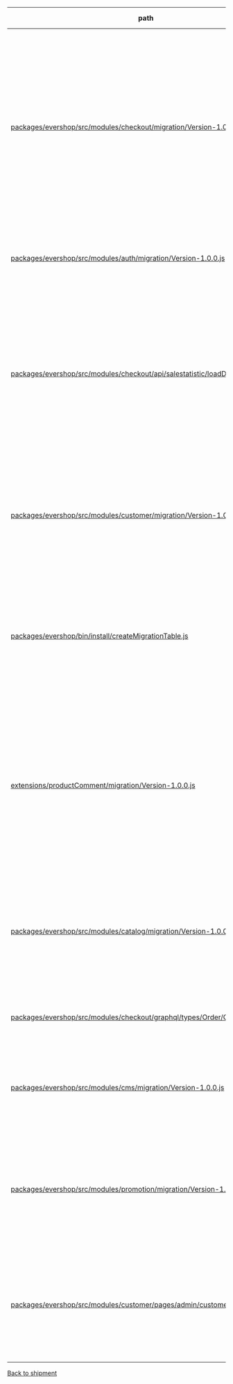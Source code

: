 | path | summary | is relevant |
| --- | --- | --- |
| [packages/evershop/src/modules/checkout/migration/Version-1.0.0.js](https://github.com/evershopcommerce/evershop/blob/4f1f4947f95e03b9cf64486a42b1669d484cba61/packages/evershop/src/modules/checkout/migration/Version-1.0.0.js) | <br><br>テーブルshipmentのカラムcreated_atは、新しい出荷が作成されたときに自動的にタイムスタンプが挿入されます。また、このカラムは、出荷が更新されたときにも自動的に更新されます。これにより、出荷の作成日時と更新日時が記録され、必要に応じて追跡できるようになります。 | True |
| [packages/evershop/src/modules/auth/migration/Version-1.0.0.js](https://github.com/evershopcommerce/evershop/blob/4f1f4947f95e03b9cf64486a42b1669d484cba61/packages/evershop/src/modules/auth/migration/Version-1.0.0.js) | このコードには、テーブルshipmentが含まれていないため、カラムcreated_atは使用されていません。 | False |
| [packages/evershop/src/modules/checkout/api/salestatistic/loadData.js](https://github.com/evershopcommerce/evershop/blob/bc7ee43cdadfb8a00e896c8f753da75938507854/packages/evershop/src/modules/checkout/api/salestatistic/loadData.js) | <br><br>このコードの中では、テーブルshipmentのカラムcreated_atは使用されていません。代わりに、テーブルorderのカラムcreated_atが使用されています。具体的には、各期間の開始日時と終了日時を計算するために使用されています。 | False |
| [packages/evershop/src/modules/customer/migration/Version-1.0.0.js](https://github.com/evershopcommerce/evershop/blob/4f1f4947f95e03b9cf64486a42b1669d484cba61/packages/evershop/src/modules/customer/migration/Version-1.0.0.js) | このコードにはテーブルshipmentが含まれておらず、カラムcreated_atも使用されていません。したがって、このコードの中でテーブルshipmentのカラムcreated_atは使用されていません。 | False |
| [packages/evershop/bin/install/createMigrationTable.js](https://github.com/evershopcommerce/evershop/blob/0e00f5a5fda1ecd14d16ff1143f53f5befbfe32b/packages/evershop/bin/install/createMigrationTable.js) | <br><br>このコードの中では、テーブルshipmentのカラムcreated_atは使用されていません。代わりに、migrationテーブルのカラムcreated_atが使用されています。 | False |
| [extensions/productComment/migration/Version-1.0.0.js](https://github.com/evershopcommerce/evershop/blob/4d620e55db5fe1ba1ecc21112381198aaf40bbf0/extensions/productComment/migration/Version-1.0.0.js) | <br><br>このコードの中では、テーブルshipmentのカラムcreated_atは使用されていません。代わりに、テーブルproduct_commentのカラムcreated_atが使用されています。このカラムは、コメントが作成された日時を示すために使用されます。 | False |
| [packages/evershop/src/modules/catalog/migration/Version-1.0.0.js](https://github.com/evershopcommerce/evershop/blob/4f1f4947f95e03b9cf64486a42b1669d484cba61/packages/evershop/src/modules/catalog/migration/Version-1.0.0.js) | このコードには、テーブルshipmentやカラムcreated_atに関する記述はありません。したがって、このコードの中でテーブルshipmentのカラムcreated_atは使用されていません。 | False |
| [packages/evershop/src/modules/checkout/graphql/types/Order/Order.resolvers.js](https://github.com/evershopcommerce/evershop/blob/47620ae98869cea2f1d7bf2a46af54b0a43a64fa/packages/evershop/src/modules/checkout/graphql/types/Order/Order.resolvers.js) | このコードの中で、テーブルshipmentのカラムcreated_atは使用されていません。 | False |
| [packages/evershop/src/modules/cms/migration/Version-1.0.0.js](https://github.com/evershopcommerce/evershop/blob/4f1f4947f95e03b9cf64486a42b1669d484cba61/packages/evershop/src/modules/cms/migration/Version-1.0.0.js) | このコードには、テーブルshipmentやcreated_atというカラムは含まれていません。したがって、created_atは使用されていません。 | False |
| [packages/evershop/src/modules/promotion/migration/Version-1.0.0.js](https://github.com/evershopcommerce/evershop/blob/4f1f4947f95e03b9cf64486a42b1669d484cba61/packages/evershop/src/modules/promotion/migration/Version-1.0.0.js) | このコードにはテーブルshipmentが含まれておらず、カラムcreated_atも使用されていません。したがって、このコードの中でテーブルshipmentのカラムcreated_atは使用されていません。 | False |
| [packages/evershop/src/modules/customer/pages/admin/customerGrid/Grid.js](https://github.com/evershopcommerce/evershop/blob/7d41ed3f57a1ac7d8b02cb86fd8b01508e77bcf6/packages/evershop/src/modules/customer/pages/admin/customerGrid/Grid.js) | <br><br>このコードの中には、テーブルshipmentのカラムcreated_atは含まれていません。したがって、このコードではcreated_atを使用していません。 | False |
[Back to shipment](../tables/shipment.md)